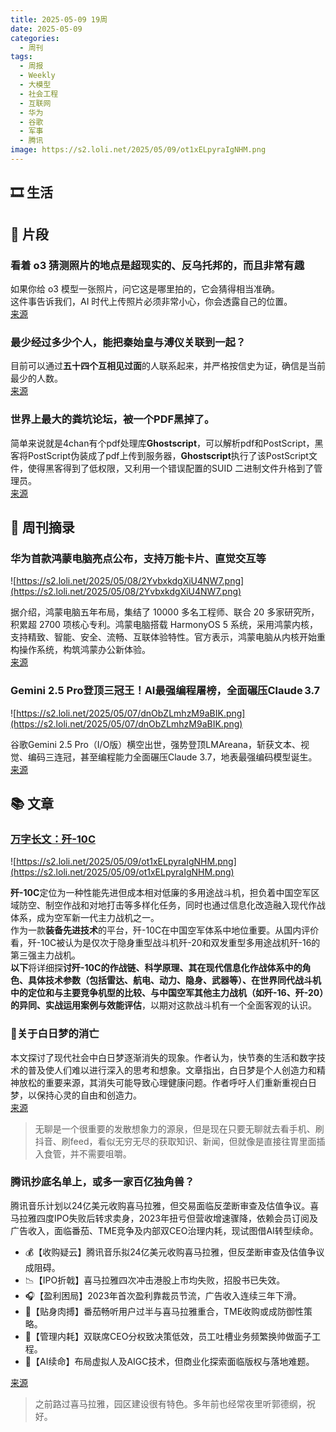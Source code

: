 ```yaml
---
title: 2025-05-09 19周
date: 2025-05-09
categories:
  - 周刊
tags:
  - 周报
  - Weekly
  - 大模型
  - 社会工程
  - 互联网
  - 华为
  - 谷歌
  - 军事
  - 腾讯
image: https://s2.loli.net/2025/05/09/ot1xELpyraIgNHM.png
---
```

## 🎞️ 生活


## 💭 片段
### 看着 o3 猜测照片的地点是超现实的、反乌托邦的，而且非常有趣
如果你给 o3 模型一张照片，问它这是哪里拍的，它会猜得相当准确。  
这件事告诉我们，AI 时代上传照片必须非常小心，你会透露自己的位置。  
[来源](https://simonwillison.net/2025/Apr/26/o3-photo-locations/)

### 最少经过多少个人，能把秦始皇与溥仪关联到一起？
目前可以通过**五十四个互相见过面**的人联系起来，并严格按信史为证，确信是当前最少的人数。  
[来源](https://www.zhihu.com/answer/3421245931)

### 世界上最大的粪坑论坛，被一个PDF黑掉了。
简单来说就是4chan有个pdf处理库**Ghostscript**，可以解析pdf和PostScript，黑客将PostScript伪装成了pdf上传到服务器，**Ghostscript**执行了该PostScript文件，使得黑客得到了低权限，又利用一个错误配置的SUID 二进制文件升格到了管理员。  
[来源](https://mp.weixin.qq.com/s?__biz=MzA5NDc1NzQ4MA==&mid=2654597387&idx=2&sn=d59e3ce23d665d46be5b087bb64e760f&chksm=8af6d39118b19dbdd3a82a2d678100160a2322ceea2ce71a5410499aabd5385e6a46083f3298&poc_token=HES9GmijV6zon1WHL5Cy1ns-OA2bS2ocAI3VTNz5)

## 📰 周刊摘录
### 华为首款鸿蒙电脑亮点公布，支持万能卡片、直觉交互等
![https://s2.loli.net/2025/05/08/2YvbxkdgXiU4NW7.png](https://s2.loli.net/2025/05/08/2YvbxkdgXiU4NW7.png)

据介绍，鸿蒙电脑五年布局，集结了 10000 多名工程师、联合 20 多家研究所，积累超 2700 项核心专利。鸿蒙电脑搭载 HarmonyOS 5 系统，采用鸿蒙内核，支持精致、智能、安全、流畅、互联体验特性。官方表示，鸿蒙电脑从内核开始重构操作系统，构筑鸿蒙办公新体验。  
[来源](https://www.ithome.com/0/851/394.htm)

### Gemini 2.5 Pro登顶三冠王！AI最强编程屠榜，全面碾压Claude 3.7
![https://s2.loli.net/2025/05/07/dnObZLmhzM9aBIK.png](https://s2.loli.net/2025/05/07/dnObZLmhzM9aBIK.png)

谷歌Gemini 2.5 Pro（I/O版）横空出世，强势登顶LMAreana，斩获文本、视觉、编码三连冠，甚至编程能力全面碾压Claude 3.7，地表最强编码模型诞生。  
[来源](https://mp.weixin.qq.com/s/9kUkpgIdL4J1VY8O29RHDg)

## 📚 文章
### [万字长文：歼-10C](https://mp.weixin.qq.com/s?__biz=MzIyMzU5MDA1Mw==&mid=2247520377&idx=1&sn=11d0ce6dee95fac7986106732a50eb74&chksm=e9463dfd771125505395f4767176af0e060785acdab1323b68eb3ee866a1fe244c01511be032#rd)
![https://s2.loli.net/2025/05/09/ot1xELpyraIgNHM.png](https://s2.loli.net/2025/05/09/ot1xELpyraIgNHM.png)

**歼-10C**定位为一种性能先进但成本相对低廉的多用途战斗机，担负着中国空军区域防空、制空作战和对地打击等多样化任务，同时也通过信息化改造融入现代作战体系，成为空军新一代主力战机之一。  
作为一款**装备先进技术**的平台，歼-10C在中国空军体系中地位重要。从国内评价看，歼-10C被认为是仅次于隐身重型战斗机歼-20和双发重型多用途战机歼-16的第三强主力战机。  
**以下**将详细探**讨歼-10C的作战链、科学原理、其在现代信息化作战体系中的角色、具体技术参数（包括雷达、航电、动力、隐身、武器等）、在世界同代战斗机中的定位和与主要竞争机型的比较、与中国空军其他主力战机（如歼-16、歼-20）的异同、实战运用案例与效能评估**，以期对这款战斗机有一个全面客观的认识。

### 🌟关于白日梦的消亡
本文探讨了现代社会中白日梦逐渐消失的现象。作者认为，快节奏的生活和数字技术的普及使人们难以进行深入的思考和想象。文章指出，白日梦是个人创造力和精神放松的重要来源，其消失可能导致心理健康问题。作者呼吁人们重新重视白日梦，以保持心灵的自由和创造力。  
[来源](https://www.afterbabel.com/p/on-the-death-of-daydreaming)
> 无聊是一个很重要的发散想象力的源泉，但是现在只要无聊就去看手机、刷抖音、刷feed，看似无穷无尽的获取知识、新闻，但就像是直接往胃里面插入食管，并不需要咀嚼。


### 腾讯抄底名单上，或多一家百亿独角兽？
腾讯音乐计划以24亿美元收购喜马拉雅，但交易面临反垄断审查及估值争议。喜马拉雅四度IPO失败后转求卖身，2023年扭亏但营收增速骤降，依赖会员订阅及广告收入，面临番茄、TME竞争及内部双CEO治理内耗，现试图借AI转型续命。
- 💰【收购疑云】腾讯音乐拟24亿美元收购喜马拉雅，但反垄断审查及估值争议成阻碍。
- 📉【IPO折戟】喜马拉雅四次冲击港股上市均失败，招股书已失效。
- 🎧【盈利困局】2023年首次盈利靠裁员节流，广告收入连续三年下滑。
- 🤼【贴身肉搏】番茄畅听用户过半与喜马拉雅重合，TME收购或成防御性策略。
- 💼【管理内耗】双联席CEO分权致决策低效，员工吐槽业务频繁换帅做面子工程。
- 🤖【AI续命】布局虚拟人及AIGC技术，但商业化探索面临版权与落地难题。

[来源](https://www.huxiu.com/article/4285655.html?f=rss)
> 之前路过喜马拉雅，园区建设很有特色。多年前也经常夜里听郭德纲，祝好。

